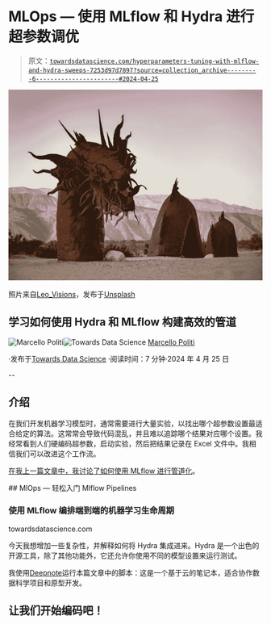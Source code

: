 # MLOps — 使用 MLflow 和 Hydra 进行超参数调优

> 原文：[`towardsdatascience.com/hyperparameters-tuning-with-mlflow-and-hydra-sweeps-7253d97d7897?source=collection_archive---------6-----------------------#2024-04-25`](https://towardsdatascience.com/hyperparameters-tuning-with-mlflow-and-hydra-sweeps-7253d97d7897?source=collection_archive---------6-----------------------#2024-04-25)

![](img/b1361f4c04ef4d3828f567feb107e982.png)

照片来自[Leo_Visions](https://unsplash.com/@leo_visions_?utm_source=medium&utm_medium=referral)，发布于[Unsplash](https://unsplash.com/?utm_source=medium&utm_medium=referral)

## 学习如何使用 Hydra 和 MLflow 构建高效的管道

[](https://medium.com/@marcellopoliti?source=post_page---byline--7253d97d7897--------------------------------)![Marcello Politi](https://medium.com/@marcellopoliti?source=post_page---byline--7253d97d7897--------------------------------)[](https://towardsdatascience.com/?source=post_page---byline--7253d97d7897--------------------------------)![Towards Data Science](https://towardsdatascience.com/?source=post_page---byline--7253d97d7897--------------------------------) [Marcello Politi](https://medium.com/@marcellopoliti?source=post_page---byline--7253d97d7897--------------------------------)

·发布于[Towards Data Science](https://towardsdatascience.com/?source=post_page---byline--7253d97d7897--------------------------------) ·阅读时间：7 分钟·2024 年 4 月 25 日

--

## 介绍

在我们开发机器学习模型时，通常需要进行大量实验，以找出哪个超参数设置最适合给定的算法。这常常会导致代码混乱，并且难以追踪哪个结果对应哪个设置。我经常看到人们硬编码超参数，启动实验，然后把结果记录在 Excel 文件中。我相信我们可以改进这个工作流。

[在我上一篇文章中，我讨论了如何使用 MLflow 进行管道化](https://medium.com/towards-data-science/mlops-a-gentle-introduction-to-mlflow-pipelines-c7bcec88a6ec)。

[](/mlops-a-gentle-introduction-to-mlflow-pipelines-c7bcec88a6ec?source=post_page-----7253d97d7897--------------------------------) ## MlOps — 轻松入门 Mlflow Pipelines

### 使用 MLflow 编排端到端的机器学习生命周期

towardsdatascience.com

今天我想增加一些复杂性，并解释如何将 Hydra 集成进来。Hydra 是一个出色的开源工具，除了其他功能外，它还允许你使用不同的模型设置来运行测试。

我使用[Deepnote](https://deepnote.com/)运行本篇文章中的脚本：这是一个基于云的笔记本，适合协作数据科学项目和原型开发。

## 让我们开始编码吧！
